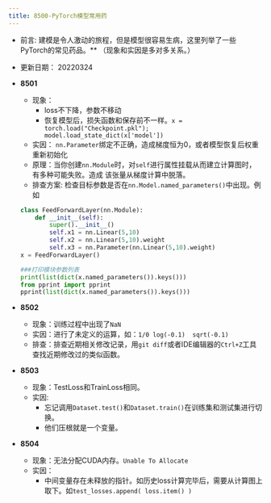 ```yaml
---
title: 8500-PyTorch模型常用药
---
```


- 前言: 建模是令人激动的旅程，但是模型很容易生病，这里列举了一些PyTorch的常见药品。**
（现象和实因是多对多关系。）
- 更新日期： 20220324

- **8501**
  - 现象：
    - loss不下降，参数不移动
    - 恢复模型后，损失函数和保存前不一样。`x = torch.load("Checkpoint.pkl");  model.load_state_dict(x['model'])`
  - 实因： `nn.Parameter`绑定不正确，造成梯度恒为0，或者模型恢复后权重重新初始化
  - 原理：当你创建`nn.Module`时，对`self`进行属性挂载从而建立计算图时，有多种可能失败。造成
  该张量从梯度计算中脱落。
  - 排查方案: 检查目标参数是否在`nn.Model.named_parameters()`中出现。例如

  ```python
  class FeedForwardLayer(nn.Module):
      def __init__(self):
          super().__init__()
          self.x1 = nn.Linear(5,10)
          self.x2 = nn.Linear(5,10).weight
          self.x3 = nn.Parameter(nn.Linear(5,10).weight)
  x = FeedForwardLayer()

  ###打印模块参数列表
  print(list(dict(x.named_parameters()).keys()))
  from pprint import pprint
  pprint(list(dict(x.named_parameters()).keys()))
  ```

- **8502**
  - 现象：训练过程中出现了`NaN`
  - 实因：进行了未定义的运算，如：`1/0 log(-0.1)  sqrt(-0.1)`
  - 排查：排查近期相关修改记录，用`git diff`或者IDE编辑器的`Ctrl+Z`工具查找近期修改过的类似函数。

- **8503**
  - 现象：TestLoss和TrainLoss相同。
  - 实因:
    - 忘记调用`Dataset.test()`和`Dataset.train()`在训练集和测试集进行切换。
    - 他们压根就是一个变量。

- **8504**
  - 现象：无法分配CUDA内存。`Unable To Allocate`
  - 实因：
    - 中间变量存在未释放的指针。如历史loss计算完毕后，需要从计算图上取下。如`test_losses.append( loss.item() )`
